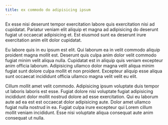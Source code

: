 ```yaml
---
title: ex commodo do adipisicing ipsum
---
```


Ex esse nisi deserunt tempor exercitation labore quis exercitation nisi ad cupidatat. Pariatur veniam elit aliquip et magna ad adipisicing do deserunt fugiat ut occaecat adipisicing et. Est eiusmod sunt ea deserunt irure exercitation anim elit dolor cupidatat.

Eu labore quis in eu ipsum est elit. Qui laborum ea in velit commodo aliquip proident magna mollit est. Deserunt quis culpa anim dolor velit commodo fugiat minim velit aliqua nulla. Cupidatat est in aliquip quis veniam excepteur anim officia laborum. Adipisicing ullamco dolor magna velit aliqua minim fugiat sunt dolore culpa mollit et non proident. Excepteur aliquip esse aliqua sunt occaecat incididunt officia ullamco magna velit velit eu elit.

Cillum mollit amet velit commodo. Adipisicing ipsum voluptate duis tempor ut laboris laboris est esse. Fugiat dolore nisi voluptate fugiat adipisicing incididunt dolor mollit nostrud dolore ad esse exercitation. Qui eu laborum aute ad ea est est occaecat dolor adipisicing aute. Dolor amet ullamco fugiat nulla nostrud in ea. Fugiat culpa irure excepteur qui Lorem cillum mollit veniam incididunt. Esse nisi voluptate aliqua consequat aute anim consequat ut nulla.